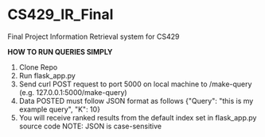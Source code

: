 # CS429_IR_Final
Final Project Information Retrieval system for CS429

**HOW TO RUN QUERIES SIMPLY**

1. Clone Repo
2. Run flask_app.py
3. Send curl POST request to port 5000 on local machine to /make-query (e.g. 127.0.0.1:5000/make-query)
4. Data POSTED must follow JSON format as follows {"Query": "this is my example query", "K": 10}
5. You will receive ranked results from the default index set in flask_app.py source code
NOTE: JSON is case-sensitive 

